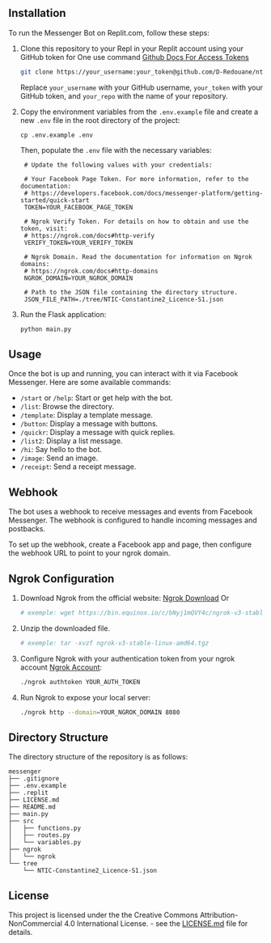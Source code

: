 ## Installation

To run the Messenger Bot on Replit.com, follow these steps:

1. Clone this repository to your Repl in your Replit account using your GitHub token for One use command [Github Docs For Access Tokens](https://docs.github.com/en/authentication/keeping-your-account-and-data-secure/creating-a-personal-access-token)

    ```bash
    git clone https://your_username:your_token@github.com/D-Redouane/nticdocs.messenger.git
    ```

   Replace `your_username` with your GitHub username, `your_token` with your GitHub token, and `your_repo` with the name of your repository.

2. Copy the environment variables from the `.env.example` file and create a new `.env` file in the root directory of the project:

    ```plaintext
    cp .env.example .env
    ```

   Then, populate the `.env` file with the necessary variables:
   

    ```plaintext
     # Update the following values with your credentials:

     # Your Facebook Page Token. For more information, refer to the documentation: 
     # https://developers.facebook.com/docs/messenger-platform/getting-started/quick-start
     TOKEN=YOUR_FACEBOOK_PAGE_TOKEN

     # Ngrok Verify Token. For details on how to obtain and use the token, visit:
     # https://ngrok.com/docs#http-verify
     VERIFY_TOKEN=YOUR_VERIFY_TOKEN

     # Ngrok Domain. Read the documentation for information on Ngrok domains:
     # https://ngrok.com/docs#http-domains
     NGROK_DOMAIN=YOUR_NGROK_DOMAIN

     # Path to the JSON file containing the directory structure.
     JSON_FILE_PATH=./tree/NTIC-Constantine2_Licence-S1.json
    ```

3. Run the Flask application:

    ```bash
    python main.py
    ```

## Usage

Once the bot is up and running, you can interact with it via Facebook Messenger. Here are some available commands:

- `/start` or `/help`: Start or get help with the bot.
- `/list`: Browse the directory.
- `/template`: Display a template message.
- `/button`: Display a message with buttons.
- `/quickr`: Display a message with quick replies.
- `/list2`: Display a list message.
- `/hi`: Say hello to the bot.
- `/image`: Send an image.
- `/receipt`: Send a receipt message.

## Webhook

The bot uses a webhook to receive messages and events from Facebook Messenger. The webhook is configured to handle incoming messages and postbacks.

To set up the webhook, create a Facebook app and page, then configure the webhook URL to point to your ngrok domain.

## Ngrok Configuration

1. Download Ngrok from the official website: [Ngrok Download](https://ngrok.com/download)
   Or
   
    ```bash
    # exemple: wget https://bin.equinox.io/c/bNyj1mQVY4c/ngrok-v3-stable-linux-amd64.tgz
    ```

2. Unzip the downloaded file.
   
    ```bash
    # exemple: tar -xvzf ngrok-v3-stable-linux-amd64.tgz
    ```
   
3. Configure Ngrok with your authentication token from your ngrok account [Ngrok Account](https://dashboard.ngrok.com):

    ```bash
    ./ngrok authtoken YOUR_AUTH_TOKEN
    ```

4. Run Ngrok to expose your local server:

    ```bash
    ./ngrok http --domain=YOUR_NGROK_DOMAIN 8080
    ```

## Directory Structure

The directory structure of the repository is as follows:

```
messenger
├── .gitignore
├── .env.example
├── .replit
├── LICENSE.md
├── README.md
├── main.py
├── src
│   ├── functions.py
│   ├── routes.py
│   └── variables.py
├── ngrok
│   └── ngrok
└── tree
    └── NTIC-Constantine2_Licence-S1.json
```

## License

This project is licensed under the the Creative Commons Attribution-NonCommercial 4.0 International License. - see the [LICENSE.md](LICENSE.md) file for details.